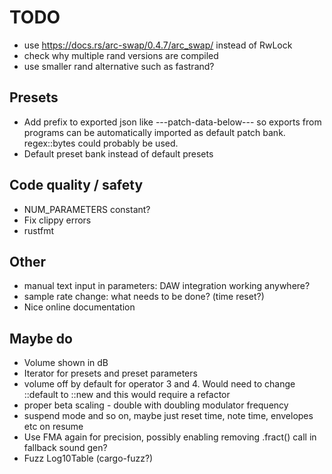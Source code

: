 # TODO

* use https://docs.rs/arc-swap/0.4.7/arc_swap/ instead of RwLock
* check why multiple rand versions are compiled
* use smaller rand alternative such as fastrand?

## Presets

* Add prefix to exported json like ---patch-data-below--- so exports from
  programs can be automatically imported as default patch bank. regex::bytes
  could probably be used.
* Default preset bank instead of default presets

## Code quality / safety

* NUM_PARAMETERS constant?
* Fix clippy errors
* rustfmt

## Other

* manual text input in parameters: DAW integration working anywhere?
* sample rate change: what needs to be done? (time reset?)
* Nice online documentation

## Maybe do

* Volume shown in dB
* Iterator for presets and preset parameters
* volume off by default for operator 3 and 4. Would need to change ::default to ::new and this would require a refactor
* proper beta scaling - double with doubling modulator frequency
* suspend mode and so on, maybe just reset time, note time, envelopes etc on resume
* Use FMA again for precision, possibly enabling removing .fract() call
  in fallback sound gen?
* Fuzz Log10Table (cargo-fuzz?)